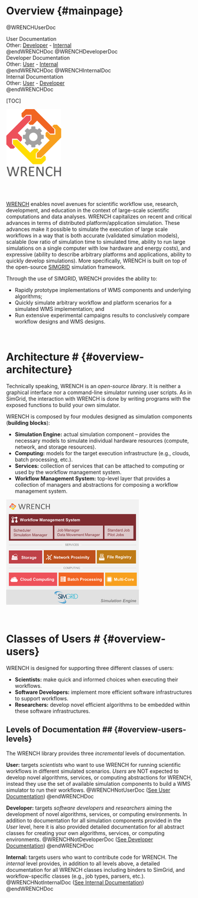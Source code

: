 Overview                        {#mainpage}
============

@WRENCHUserDoc <div class="doc-type">User Documentation</div><div class="doc-link">Other: <a href="../developer/">Developer</a> - <a href="../internal/">Internal</a></div> @endWRENCHDoc
@WRENCHDeveloperDoc  <div class="doc-type">Developer Documentation</div><div class="doc-link">Other: <a href="../user/">User</a> - <a href="../internal/">Internal</a></div> @endWRENCHDoc
@WRENCHInternalDoc  <div class="doc-type">Internal Documentation</div><div class="doc-link">Other: <a href="../user/">User</a> -  <a href="../developer/">Developer</a></div> @endWRENCHDoc

[TOC]

![Workflow Management System Simulation Workbench](images/logo-vertical.png)

<br /><br />

[WRENCH](http://wrench-project.org) enables novel avenues for scientific workflow use, 
research, development, and education in the context of large-scale scientific 
computations and data analyses.
WRENCH capitalizes on recent and critical advances in terms of distributed 
platform/application simulation. 
These advances make it possible to simulate the execution of large scale 
workflows in a way that is both accurate (validated simulation models), scalable 
(low ratio of simulation time to simulated time, ability to run large simulations 
on a single computer with low hardware and energy costs), and expressive (ability 
to describe arbitrary platforms and applications, ability to quickly develop 
simulations). More specifically, WRENCH is built on top of the open-source 
[SIMGRID](http://simgrid.gforge.inria.fr) simulation framework.

Through the use of SIMGRID, WRENCH provides the ability to: 

- Rapidly prototype implementations of WMS components and underlying algorithms; 
- Quickly simulate arbitrary workflow and platform scenarios for a simulated WMS 
  implementation; and 
- Run extensive experimental campaigns results to conclusively compare workflow 
  designs and WMS designs.


<br />

# Architecture #                        {#overview-architecture}

Technically speaking, WRENCH is an _open-source library_. It is neither a graphical 
interface nor a command-line simulator running user scripts. As in SimGrid, the 
interaction with WRENCH is done by writing programs with the exposed functions to 
build your own simulator.

WRENCH is composed by four modules designed as simulation components (**building 
blocks**):

- **Simulation Engine:** actual simulation component – provides the necessary models to simulate individual hardware resources (compute, network, and storage resources).
- **Computing:** models for the target execution infrastructure (e.g., clouds, batch processing, etc.).
- **Services:** collection of services that can be attached to computing or used by the workflow management system.
- **Workflow Management System:** top-level layer that provides a collection of managers and abstractions for composing a workflow management system.


![Overview of the WRENCH architecture.](images/wrench-architecture.png)


<br />

# Classes of Users #                       {#overview-users}

WRENCH is designed for supporting three different classes of users:

- **Scientists:** make quick and informed choices when executing their workflows.
- **Software Developers:** implement more efficient software infrastructures to support workflows.
- **Researchers:** develop novel efficient algorithms to be embedded within these software infrastructures.


## Levels of Documentation ##              {#overview-users-levels}

The WRENCH library provides three _incremental_ levels of documentation.

**User:** targets _scientists_ who want to use WRENCH for running scientific workflows 
in different simulated scenarios. _Users_ are NOT expected to develop novel algorithms, 
services, or computing abstractions for WRENCH, instead they use the set of available 
simulation components to build a WMS simulator to run their workflows. 
@WRENCHNotUserDoc ([See User Documentation](../user/index.html)) @endWRENCHDoc


**Developer:** targets _software developers_ and _researchers_ aiming the development 
of novel algorithms, services, or computing environments. In addition to documentation 
for all simulation components provided in the _User_ level, here it is also provided
detailed documentation for all abstract classes for creating your own algorithms, 
services, or computing environments.
@WRENCHNotDeveloperDoc ([See Developer Documentation](../developer/index.html)) @endWRENCHDoc


**Internal:** targets users who want to contribute code for WRENCH. The _internal_ level
provides, in addition to all levels above, a detailed documentation for all WRENCH classes
including binders to SimGrid, and workflow-specific classes (e.g., job types, parsers, etc.).
@WRENCHNotInternalDoc ([See Internal Documentation](../internal/index.html)) @endWRENCHDoc

